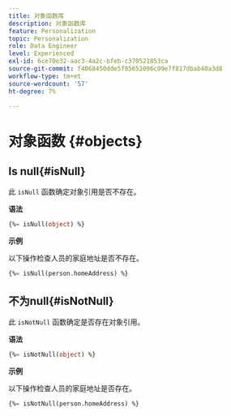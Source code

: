 ```yaml
---
title: 对象函数库
description: 对象函数库
feature: Personalization
topic: Personalization
role: Data Engineer
level: Experienced
exl-id: 6ce70e32-aac3-4a2c-bfeb-c370521853ca
source-git-commit: f4068450dde5f85652096c09e7f817dbab40a3d8
workflow-type: tm+mt
source-wordcount: '57'
ht-degree: 7%

---
```


# 对象函数 {#objects}

## Is null{#isNull}

此 `isNull` 函数确定对象引用是否不存在。

**语法**

```sql
{%= isNull(object) %}
```

**示例**

以下操作检查人员的家庭地址是否不存在。

```sql
{%= isNull(person.homeAddress) %}
```

## 不为null{#isNotNull}

此 `isNotNull` 函数确定是否存在对象引用。

**语法**

```sql
{%= isNotNull(object) %}
```

**示例**

以下操作检查人员的家庭地址是否存在。

```sql
{%= isNotNull(person.homeAddress) %}
```
